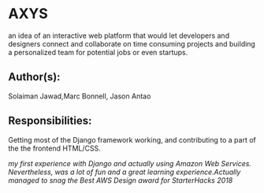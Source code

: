 # AXYS

an idea of an interactive web platform that would let developers and designers connect and collaborate on time consuming projects 
and building a personalized team for potential jobs or even startups.

## Author(s):
Solaiman Jawad,Marc Bonnell, Jason Antao

## Responsibilities:
Getting most of the Django framework working, and contributing to a part of the the frontend HTML/CSS.


*my first experience with Django and actually using Amazon Web Services. Nevertheless, was a lot of fun and a great learning experience.Actually managed to snag the Best AWS Design award for StarterHacks 2018*
